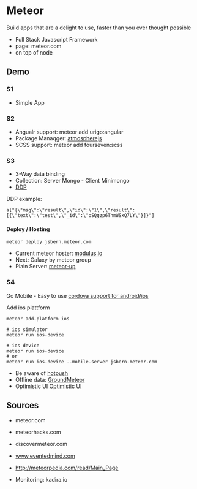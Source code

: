# Meteor


Build apps that are a delight to use, faster than you ever thought possible

* Full Stack Javascript Framework
* page: meteor.com
* on top of node


## Demo

### S1

* Simple App

### S2

* Angualr support: meteor add urigo:angular
* Package Manaqger: [atmospherejs](https://atmospherejs.com)
* SCSS support: meteor add fourseven:scss


### S3

* 3-Way data binding
* Collection: Server Mongo - Client Minimongo 
* [DDP](https://www.meteor.com/ddp)

DDP example: 

    a["{\"msg\":\"result\",\"id\":\"1\",\"result\":[{\"text\":\"test\",\"_id\":\"oSQgzp6ThmWSxQ7LY\"}]}"]
        
#### Deploy / Hosting

    meteor deploy jsbern.meteor.com
    
* Current meteor hoster: [modulus.io](http://modulus.io)
* Next: Galaxy by meteor group
* Plain Server: [meteor-up](https://github.com/arunoda/meteor-up) 

### S4

Go Mobile - Easy to use [cordova support for android/ios](https://github.com/meteor/meteor/wiki/Meteor-Cordova-Phonegap-integration)

Add ios plattform

    meteor add-platform ios
    
    # ios simulator
    meteor run ios-device

    # ios device
    meteor run ios-device
    # or 
    meteor run ios-device --mobile-server jsbern.meteor.com
    
        
* Be aware of [hotpush](http://info.meteor.com/blog/meteor-hot-code-push)
* Offline data: [GroundMeteor](https://github.com/GroundMeteor/db)
* Optimistic UI [Optimistic UI](http://info.meteor.com/blog/optimistic-ui-with-meteor-latency-compensation)

## Sources

* meteor.com
* meteorhacks.com
* discovermeteor.com
* www.eventedmind.com
* http://meteorpedia.com/read/Main_Page

* Monitoring: kadira.io



